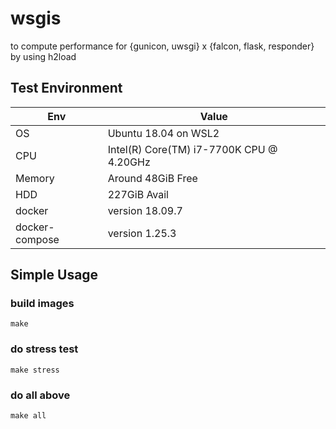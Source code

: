 # wsgis
to compute performance for {gunicon, uwsgi} x {falcon, flask, responder}
by using h2load

## Test Environment

| Env | Value |
| --- | -------------------- |
| OS | Ubuntu 18.04 on WSL2 |
| CPU | Intel(R) Core(TM) i7-7700K CPU @ 4.20GHz |
| Memory | Around 48GiB Free |
| HDD | 227GiB Avail |
| docker | version 18.09.7 |
| docker-compose | version 1.25.3 |

## Simple Usage

### build images

```
make
```


### do stress test

```
make stress
```


### do all above

```
make all
```
